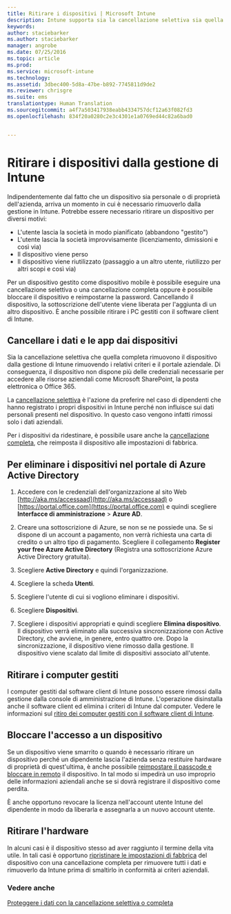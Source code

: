 ```yaml
---
title: Ritirare i dispositivi | Microsoft Intune
description: Intune supporta sia la cancellazione selettiva sia quella completa per ritirare il dispositivo dalla gestione di Intune rimuovendo i relativi criteri e il portale aziendale.
keywords: 
author: staciebarker
ms.author: staciebarker
manager: angrobe
ms.date: 07/25/2016
ms.topic: article
ms.prod: 
ms.service: microsoft-intune
ms.technology: 
ms.assetid: 3dbec400-5d8a-47be-b892-7745811d9de2
ms.reviewer: chrisgre
ms.suite: ems
translationtype: Human Translation
ms.sourcegitcommit: a4f7a503417938eabb4334757dcf12a63f082fd3
ms.openlocfilehash: 834f20a0280c2e3c4301e1a0769ed44c82a6bad0


---
```


# <a name="retire-devices-from-intune-management"></a>Ritirare i dispositivi dalla gestione di Intune

Indipendentemente dal fatto che un dispositivo sia personale o di proprietà dell'azienda, arriva un momento in cui è necessario rimuoverlo dalla gestione in Intune. Potrebbe essere necessario ritirare un dispositivo per diversi motivi:

-   L'utente lascia la società in modo pianificato (abbandono "gestito")
-   L'utente lascia la società improvvisamente (licenziamento, dimissioni e così via)
-   Il dispositivo viene perso
-   Il dispositivo viene riutilizzato (passaggio a un altro utente, riutilizzo per altri scopi e così via)

Per un dispositivo gestito come dispositivo mobile è possibile eseguire una cancellazione selettiva o una cancellazione completa oppure è possibile bloccare il dispositivo e reimpostarne la password. Cancellando il dispositivo, la sottoscrizione dell'utente viene liberata per l'aggiunta di un altro dispositivo. È anche possibile ritirare i PC gestiti con il software client di Intune.

## <a name="wipe-data-and-apps-from-devices"></a>Cancellare i dati e le app dai dispositivi
Sia la cancellazione selettiva che quella completa rimuovono il dispositivo dalla gestione di Intune rimuovendo i relativi criteri e il portale aziendale. Di conseguenza, il dispositivo non dispone più delle credenziali necessarie per accedere alle risorse aziendali come Microsoft SharePoint, la posta elettronica o Office 365.

La [cancellazione selettiva](use-remote-wipe-to-help-protect-data-using-microsoft-intune.md#selective-wipe) è l'azione da preferire nel caso di dipendenti che hanno registrato i propri dispositivi in Intune perché non influisce sui dati personali presenti nel dispositivo. In questo caso vengono infatti rimossi solo i dati aziendali.

Per i dispositivi da ridestinare, è possibile usare anche la [cancellazione completa](use-remote-wipe-to-help-protect-data-using-microsoft-intune.md#full-wipe), che reimposta il dispositivo alle impostazioni di fabbrica.

## <a name="to-delete-devices-in-the-azure-active-directory-portal"></a>Per eliminare i dispositivi nel portale di Azure Active Directory

1.  Accedere con le credenziali dell'organizzazione al sito Web [http://aka.ms/accessaad](http://aka.ms/accessaad) o [https://portal.office.com](https://portal.office.com) e quindi scegliere **Interfacce di amministrazione** &gt; **Azure AD**.

2.  Creare una sottoscrizione di Azure, se non se ne possiede una. Se si dispone di un account a pagamento, non verrà richiesta una carta di credito o un altro tipo di pagamento. Scegliere il collegamento **Register your free Azure Active Directory** (Registra una sottoscrizione Azure Active Directory gratuita).

4.  Scegliere **Active Directory** e quindi l'organizzazione.

5.  Scegliere la scheda **Utenti**.

6.  Scegliere l'utente di cui si vogliono eliminare i dispositivi.

7.  Scegliere **Dispositivi**.

8.  Scegliere i dispositivi appropriati e quindi scegliere **Elimina dispositivo**. Il dispositivo verrà eliminato alla successiva sincronizzazione con Active Directory, che avviene, in genere, entro quattro ore. Dopo la sincronizzazione, il dispositivo viene rimosso dalla gestione. Il dispositivo viene scalato dal limite di dispositivi associato all'utente.

## <a name="retire-managed-computers"></a>Ritirare i computer gestiti
I computer gestiti dal software client di Intune possono essere rimossi dalla gestione dalla console di amministrazione di Intune. L'operazione disinstalla anche il software client ed elimina i criteri di Intune dal computer. Vedere le informazioni sul [ritiro dei computer gestiti con il software client di Intune](common-windows-pc-management-tasks-with-the-microsoft-intune-computer-client#retire-a-computer.md).

## <a name="block-access-a-device"></a>Bloccare l'accesso a un dispositivo
Se un dispositivo viene smarrito o quando è necessario ritirare un dispositivo perché un dipendente lascia l'azienda senza restituire hardware di proprietà di quest'ultima, è anche possibile [reimpostare il passcode e bloccare in remoto](use-remote-lock-and-passcode-reset-in-microsoft-intune.md) il dispositivo. In tal modo si impedirà un uso improprio delle informazioni aziendali anche se si dovrà registrare il dispositivo come perdita.

È anche opportuno revocare la licenza nell'account utente Intune del dipendente in modo da liberarla e assegnarla a un nuovo account utente.

## <a name="retire-hardware"></a>Ritirare l'hardware
In alcuni casi è il dispositivo stesso ad aver raggiunto il termine della vita utile. In tali casi è opportuno [ripristinare le impostazioni di fabbrica](use-remote-wipe-to-help-protect-data-using-microsoft-intune.md) del dispositivo con una cancellazione completa per rimuovere tutti i dati e rimuoverlo da Intune prima di smaltirlo in conformità ai criteri aziendali.

### <a name="see-also"></a>Vedere anche
[Proteggere i dati con la cancellazione selettiva o completa](use-remote-wipe-to-help-protect-data-using-microsoft-intune.md)



<!--HONumber=Nov16_HO1-->



